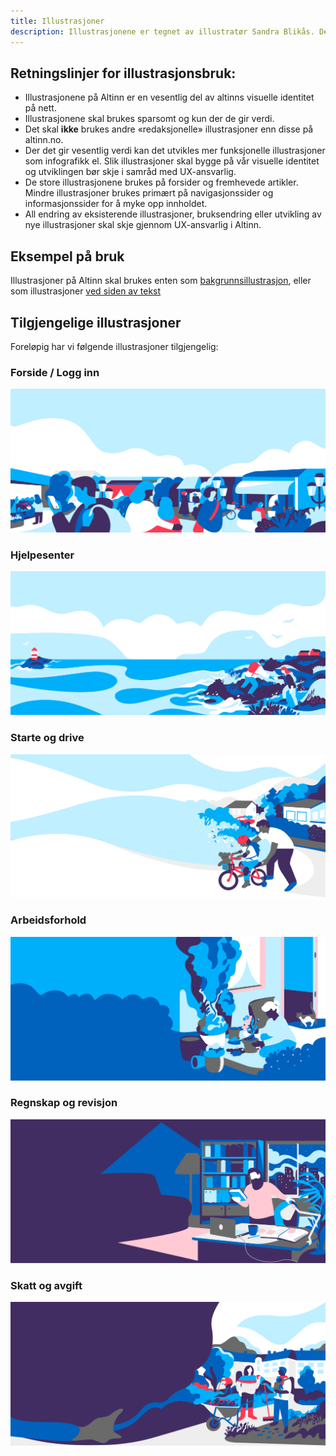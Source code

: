 ```yaml
---
title: Illustrasjoner
description: Illustrasjonene er tegnet av illustratør Sandra Blikås. De er spesialtilpasset grid, layout og fargepalett. Motivene viser hverdagssituasjoner som er tolkninger av sentrale tema i Altinns innhold.
---
```


## Retningslinjer for illustrasjonsbruk:
- Illustrasjonene på Altinn er en vesentlig del av altinns visuelle identitet på nett.
- Illustrasjonene skal brukes sparsomt og kun der de gir verdi.
- Det skal **ikke** brukes andre «redaksjonelle» illustrasjoner enn disse på altinn.no.
- Der det gir vesentlig verdi kan det utvikles mer funksjonelle illustrasjoner som infografikk el. Slik illustrasjoner skal bygge på vår visuelle identitet og utviklingen bør skje i samråd med UX-ansvarlig.
- De store illustrasjonene brukes på forsider og fremhevede artikler. Mindre illustrasjoner brukes primært på navigasjonssider og informasjonssider for å myke opp innholdet.
- All endring av eksisterende illustrasjoner, bruksendring eller utvikling av nye illustrasjoner skal skje gjennom UX-ansvarlig i Altinn.

## Eksempel på bruk
Illustrasjoner på Altinn skal brukes enten som [bakgrunnsillustrasjon](http://altinn.github.io/DesignSystem/public/patterns/04-sider-infoportal-20-navigasjonssider-70-hjelpesenter/04-sider-infoportal-20-navigasjonssider-70-hjelpesenter.html?1507106852930), eller som illustrasjoner [ved siden av tekst](https://altinn.github.io/designsystem-styleguide/komponenter/bilder-og-media/bildeblokk.html) 


## Tilgjengelige illustrasjoner
Foreløpig har vi følgende illustrasjoner tilgjengelig:

### Forside / Logg inn
![Illustrasjon for forside](illustrasjon_logginn.svg)

### Hjelpesenter
![Illustrasjon for Hjelpesidene](illustrasjon_hjelp.svg)

### Starte og drive
![Illustrasjon for Starte og drive](illustrasjon_starte_og_drive.svg)

### Arbeidsforhold
![Illustrasjon for Arbeidsforhold](illustrasjon_arbeidsforhold.svg)

### Regnskap og revisjon
![Illustrasjon for Regnskap og revisjon](illustrasjon_regnskap_og_revisjon.svg)

### Skatt og avgift
![Illustrasjon for Skatt og avgift](illustrasjon_skatt_og_avgift.svg)
